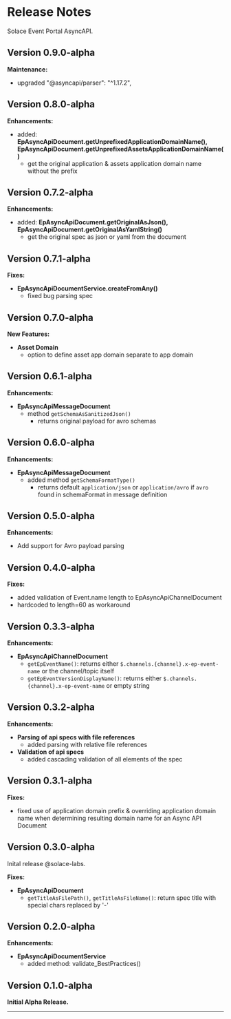 # Release Notes

Solace Event Portal AsyncAPI.

## Version 0.9.0-alpha

**Maintenance:**
- upgraded "@asyncapi/parser": "^1.17.2",

## Version 0.8.0-alpha

**Enhancements:**
  - added: **EpAsyncApiDocument.getUnprefixedApplicationDomainName(), EpAsyncApiDocument.getUnprefixedAssetsApplicationDomainName()**
    - get the original application & assets application domain name without the prefix

## Version 0.7.2-alpha

**Enhancements:**
  - added: **EpAsyncApiDocument.getOriginalAsJson(), EpAsyncApiDocument.getOriginalAsYamlString()**
    - get the original spec as json or yaml from the document


## Version 0.7.1-alpha

**Fixes:**
- **EpAsyncApiDocumentService.createFromAny()**
  - fixed bug parsing spec

## Version 0.7.0-alpha

**New Features:**
- **Asset Domain**
  - option to define asset app domain separate to app domain

## Version 0.6.1-alpha

**Enhancements:**
- **EpAsyncApiMessageDocument**
  - method `getSchemaAsSanitizedJson()`
    - returns original payload for avro schemas

## Version 0.6.0-alpha

**Enhancements:**
- **EpAsyncApiMessageDocument**
  - added method `getSchemaFormatType()`
    - returns default `application/json` or `application/avro` if `avro` found in schemaFormat in message definition

## Version 0.5.0-alpha
**Enhancements:**
- Add support for Avro payload parsing

## Version 0.4.0-alpha

**Fixes:**
  - added validation of Event.name length to EpAsyncApiChannelDocument
  - hardcoded to length=60 as workaround


## Version 0.3.3-alpha

**Enhancements:**
- **EpAsyncApiChannelDocument**
  - `getEpEventName()`: returns either `$.channels.{channel}.x-ep-event-name` or the channel/topic itself
  - `getEpEventVersionDisplayName()`: returns either `$.channels.{channel}.x-ep-event-name` or empty string

## Version 0.3.2-alpha

**Enhancements:**
- **Parsing of api specs with file references**
  - added parsing with relative file references
- **Validation of api specs**
  - added cascading validation of all elements of the spec


## Version 0.3.1-alpha

**Fixes:**
  - fixed use of application domain prefix & overriding application domain name when determining resulting domain name for an Async API Document

## Version 0.3.0-alpha

Inital release @solace-labs.

**Fixes:**
- **EpAsyncApiDocument**
  - `getTitleAsFilePath()`, `getTitleAsFileName()`: return spec title with special chars replaced by '-'

## Version 0.2.0-alpha

**Enhancements:**
- **EpAsyncApiDocumentService**
  - added method: validate_BestPractices()

## Version 0.1.0-alpha

**Initial Alpha Release.**


---
